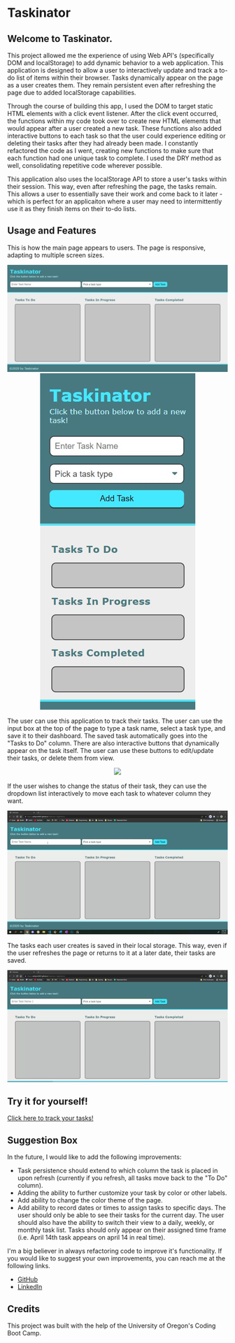 # Taskinator

## Welcome to Taskinator.

This project allowed me the experience of using Web API's (specifically DOM and localStorage) to add dynamic behavior to a web application. This application is designed to allow a user to interactively update and track a to-do list of items within their browser. Tasks dynamically appear on the page as a user creates them. They remain persistent even after refreshing the page due to added localStorage capabilities.

Through the course of building this app, I used the DOM to target static HTML elements with a click event listener. After the click event occurred, the functions within my code took over to create new HTML elements that would appear after a user created a new task. These functions also added interactive buttons to each task so that the user could experience editing or deleting their tasks after they had already been made. I constantly refactored the code as I went, creating new functions to make sure that each function had one unique task to complete. I used the DRY method as well, consolidating repetitive code wherever possible. 

This application also uses the localStorage API to store a user's tasks within their session. This way, even after refreshing the page, the tasks remain. This allows a user to essentially save their work and come back to it later - which is perfect for an applicaiton where a user may need to intermittently use it as they finish items on their to-do lists. 

## Usage and Features

This is how the main page appears to users. The page is responsive, adapting to multiple screen sizes.

<p align="center">
<img src="./assets/images/desktop-taskinator.JPG"/>
<img src="./assets/images/mobile-taskinator.JPG">
</p>

The user can use this application to track their tasks. The user can use the input box at the top of the page to type a task name, select a task type, and save it to their dashboard. The saved task automatically goes into the "Tasks to Do" column. There are also interactive buttons that dynamically appear on the task itself. The user can use these buttons to edit/update their tasks, or delete them from view.

<p align="center"><img src="./assets/images/taskinator-save-edit-delete-gif.gif"/></p>

If the user wishes to change the status of their task, they can use the dropdown list interactively to move each task to whatever column they want.

<p align="center"><img src="./assets/images/taskinator-switch-columns-gif.gif"/></p>

The tasks each user creates is saved in their local storage. This way, even if the user refreshes the page or returns to it at a later date, their tasks are saved.

<p align="center"><img src="./assets/images/taskinator-localstorage-gif.gif"/></p>

## Try it for yourself!

<a href="https://ashlynn4567.github.io/Taskinator-Application/">Click here to track your tasks!<a>

## Suggestion Box

In the future, I would like to add the following improvements:

- Task persistence should extend to which column the task is placed in upon refresh (currently if you refresh, all tasks move back to the "To Do" column).
- Adding the ability to further customize your task by color or other labels.
- Add ability to change the color theme of the page.
- Add ability to record dates or times to assign tasks to specific days. The user should only be able to see their tasks for the current day. The user should also have the ability to switch their view to a daily, weekly, or monthly task list. Tasks should only appear on their assigned time frame (i.e. April 14th task appears on april 14 in real time).

I'm a big believer in always refactoring code to improve it's functionality. If you would like to suggest your own improvements, you can reach me at the following links.

- <a href="https://github.com/ashlynn4567">GitHub<a>
- <a href="www.linkedin.com/in/Ashley-Lynn-Smith">LinkedIn<a>

## Credits

This project was built with the help of the University of Oregon's Coding Boot Camp.
